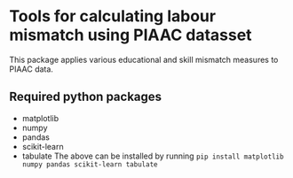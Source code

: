 # Tools for calculating labour mismatch using PIAAC datasset

This package applies various educational and skill mismatch measures to PIAAC data.

## Required python packages
- matplotlib
- numpy
- pandas
- scikit-learn
- tabulate
The above can be installed by running `pip install matplotlib numpy pandas scikit-learn tabulate`